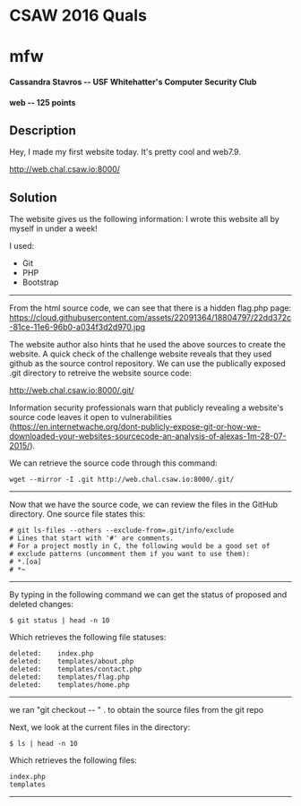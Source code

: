 # CSAW 2016 Quals
# mfw 
#### Cassandra Stavros -- USF Whitehatter's Computer Security Club
#### web -- 125 points
## Description

Hey, I made my first website today. It's pretty cool and web7.9.

http://web.chal.csaw.io:8000/

## Solution
The website gives us the following information:
I wrote this website all by myself in under a week!

I used:

* Git
* PHP
* Bootstrap
---
From the html source code, we can see that there is a hidden flag.php page:
https://cloud.githubusercontent.com/assets/22091364/18804797/22dd372c-81ce-11e6-96b0-a034f3d2d970.jpg

The website author also hints that he used the above sources to create the website. A quick check of the challenge website reveals that they used github as the source control repository. We can use the publically exposed .git directory to retreive the website source code:

http://web.chal.csaw.io:8000/.git/

Information security professionals warn that publicly revealing a website's source code leaves it open to vulnerabilities (https://en.internetwache.org/dont-publicly-expose-git-or-how-we-downloaded-your-websites-sourcecode-an-analysis-of-alexas-1m-28-07-2015/).

We can retrieve the source code through this command:

    wget --mirror -I .git http://web.chal.csaw.io:8000/.git/
---
Now that we have the source code, we can review the files in the GitHub directory. One source file states this:

    # git ls-files --others --exclude-from=.git/info/exclude
    # Lines that start with '#' are comments.
    # For a project mostly in C, the following would be a good set of
    # exclude patterns (uncomment them if you want to use them):
    # *.[oa]
    # *~
---
By typing in the following command we can get the status of proposed and deleted changes:

    $ git status | head -n 10
    
Which retrieves the following file statuses:

    deleted:    index.php
    deleted:    templates/about.php
    deleted:    templates/contact.php
    deleted:    templates/flag.php
    deleted:    templates/home.php
---

we ran "git checkout -- " . to obtain the source files from the git repo

Next, we look at the current files in the directory:

    $ ls | head -n 10

Which retrieves the following files:

    index.php
    templates
---    


